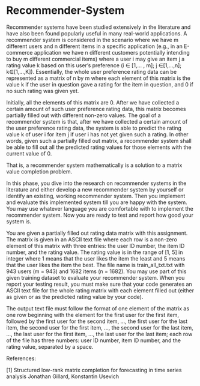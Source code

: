 # Recommender-System
Recommender systems have been studied extensively in the literature and have also been found popularly useful in many real-world applications. A recommender system is considered in the scenario where we have m different users and n different items in a specific application (e.g., in an E-commerce application we have n different customers potentially intending to buy m different commercial items) where a user i may give an item j a rating value k based on this user’s preference (i ∈ [1,… , m]; j ∈[1,…,n]; k∈[1,…,K]). Essentially, the whole user preference rating data can be represented as a matrix of n by m where each element of this matrix is the value k if the user in question gave a rating for the item in question, and 0 if no such rating was given yet.

Initially, all the elements of this matrix are 0. After we have collected a certain amount of such user preference rating data, this matrix becomes partially filled out with different non-zero values. The goal of a recommender system is that, after we have collected a certain amount of the user preference rating data, the system is able to predict the rating value k of user i for item j if user i has not yet given such a rating. In other words, given such a partially filled out matrix, a recommender system shall be able to fill out all the predicted rating values for those elements with the current value of 0.

That is, a recommender system mathematically is a solution to a matrix value completion problem.

In this phase, you dive into the research on recommender systems in the literature and either develop a new recommender system by yourself or identify an existing, working recommender system. Then you implement and evaluate this implemented system till you are happy with the system. You may use whatever language you are comfortable with to implement the recommender system. Now you are ready to test and report how good your system is.

You are given a partially filled out rating data matrix with this assignment. The matrix is given in an ASCII text file where each row is a non-zero element of this matrix with three entries: the user ID number, the item ID number, and the rating value. The rating value is in the range of [1, 5] in integer where 1 means that the user likes the item the least and 5 means that the user likes the item the best. The file name is train_all_txt.txt with 943 users (m = 943) and 1682 items (n = 1682). You may use part of this given training dataset to evaluate your recommender system. When you report your testing result, you must make sure that your code generates an ASCII text file for the whole rating matrix with each element filled out (either as given or as the predicted rating value by your code).

The output text file must follow the format of one element of the matrix as one row beginning with the element for the first user for the first item, followed by the first user for the second item, …, the first user for the last item, the second user for the first item, …, the second user for the last item, …, the last user for the first item, …, the last user for the last item; each row of the file has three numbers: user ID number, item ID number, and the rating value, separated by a space.

References:

[1] Structured low-rank matrix completion for forecasting in time series analysis
Jonathan Gillard, Konstantin Usevich
